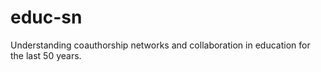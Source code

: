 # educ-sn

Understanding coauthorship networks and collaboration in education for the last 50 years.

